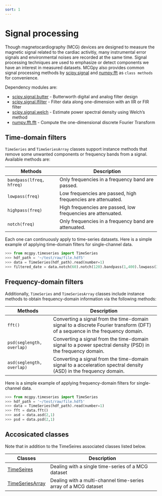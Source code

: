 ```yaml
---
sort: 1
---
```


# Signal processing

Though magnetocardiography (MCG) devices are designed to measure the magnetic signal related to the cardiac activitiy, many instrumental error signals and environmental noises are recorded at the same time. Signal processing techniques are used to emphasize or detect components we have an interest in measured datasets. MCGpy also provides common signal processing methods by [scipy.signal](https://docs.scipy.org/doc/scipy/reference/signal.html) and [numpy.fft](https://numpy.org/doc/stable/reference/routines.fft.html#module-numpy.fft) as `class methods` for convenience.

Dependency modules are:
* [scipy.signal.butter](https://docs.scipy.org/doc/scipy/reference/generated/scipy.signal.butter.html) - Butterworth digital and analog filter design 
* [scipy.signal.lfilter](https://docs.scipy.org/doc/scipy/reference/generated/scipy.signal.lfilter.html) - Filter data along one-dimension with an IIR or FIR filter 
* [scipy.signal.welch](https://docs.scipy.org/doc/scipy/reference/generated/scipy.signal.welch.html) - Estimate power spectral density using Welch’s method  
* [numpy.fft.fft](https://numpy.org/doc/stable/reference/generated/numpy.fft.fft.html) - Compute the one-dimensional discrete Fourier Transform 

## Time-domain filters

`TimeSeries` and `TimeSeriesArray` classes support instance methods that remove some unwanted components or frequency bands from a signal. Available methods are:

| Methods                   | Description                   |
|---------------------------|-------------------------------|
| `bandpass(lfreq, hfreq)`  | Only frequencies in a frequency band are passed. | 
| `lowpass(freq)`           | Low frequencies are passed, high frequencies are attenuated. |
| `highpass(freq)`          | High frequencies are passed, low frequencies are attenuated. |
| `notch(freq)`             | Only frequencies in a frequency band are attenuated. |

Each one can continuously apply to time-series datasets. Here is a simple example of applying time-domain filters for single-channel data.

```python
>>> from mcgpy.timeseries import TimeSeries
>>> hdf_path = '~/test/raw/file.hdf5'
>>> data = TimeSeries(hdf_path).read(number=1)
>>> filtered_date = data.notch(60).notch(120).bandpass(1,400).lowpass(300).highpass(10)
```

## Frequency-domain filters

Additionally, `TimeSeries` and `TimeSeriesArray` classes include instance methods to obtain frequency-domain information via the following methods: 

| Methods                 | Description                   |
|-------------------------|-------------------------------|
| `fft()`                   | Converting a signal from the time-domain signal to a discrete Fourier transform (DFT) of a sequence in the frequency domain. | 
| `psd(seglength, overlap)` | Converting a signal from the time-domain signal to a power spectral density (PSD) in the frequency domain. |
| `asd(seglength, overlap)` | Converting a signal from the time-domain signal to a acceleration spectral density (ASD) in the frequency domain.  |

Here is a simple example of applying frequency-domain filters for single-channel data.

```python
>>> from mcgpy.timeseries import TimeSeries
>>> hdf_path = '~/test/raw/file.hdf5'
>>> data = TimeSeries(hdf_path).read(number=1)
>>> fft = data.fft()
>>> asd = data.asd(2,1)
>>> psd = data.psd(2,1)
```

## Accosicated classes

Note that in addition to the TimeSeires associated classes listed below.

| Classes             | Description                   |
|---------------------|-------------------------------|
| [TimeSeires](https://pjjung.github.io/mcgpy/Classes/TimeSeries.html)      | Dealing with a single time-series of a MCG dataset |
| [TimeSeriesArray](https://pjjung.github.io/mcgpy/Classes/TimeSeriesArray.html) | Dealing with a multi-channel time-series array of a MCG dataset | 
